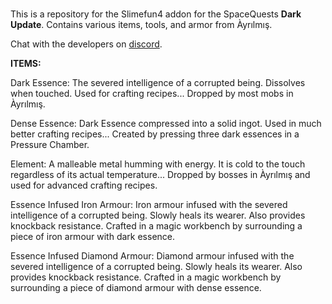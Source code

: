 #
This is a repository for the Slimefun4 addon for the SpaceQuests **Dark Update**.
Contains various items, tools, and armor from Àyrılmış.

Chat with the developers on [discord](https://discord.gg/gRDuSvv).

**ITEMS:**

Dark Essence: The severed intelligence of a corrupted being. Dissolves when touched. Used for crafting recipes... Dropped by most mobs in Àyrılmış. 

Dense Essence: Dark Essence compressed into a solid ingot. Used in much better crafting recipes... Created by pressing three dark essences in a Pressure Chamber.

Element: A malleable metal humming with energy. It is cold to the touch regardless of its actual temperature... Dropped by bosses in Àyrılmış and used for advanced crafting recipes.

Essence Infused Iron Armour: Iron armour infused with the severed intelligence of a corrupted being. Slowly heals its wearer. Also provides knockback resistance. Crafted in a magic workbench by surrounding a piece of iron armour with dark essence.

Essence Infused Diamond Armour: Diamond armour infused with the severed intelligence of a corrupted being. Slowly heals its wearer. Also provides knockback resistance. Crafted in a magic workbench by surrounding a piece of diamond armour with dense essence.
